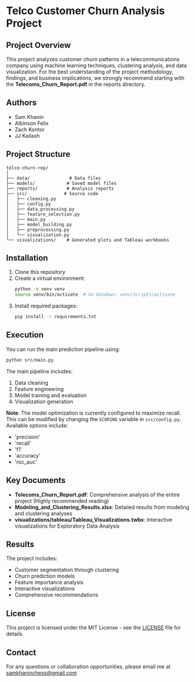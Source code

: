 # Telco Customer Churn Analysis Project

## Project Overview
This project analyzes customer churn patterns in a telecommunications company using machine learning techniques, clustering analysis, and data visualization. For the best understanding of the project methodology, findings, and business implications, we strongly recommend starting with the **Telecoms_Churn_Report.pdf** in the reports directory.

## Authors
- Sam Khanin
- Albinson Felix
- Zach Kontor
- JJ Kailash

## Project Structure
```
telco-churn-rep/
│
├── data/               # Data files
├── models/            # Saved model files
├── reports/           # Analysis reports
├── src/              # Source code
│   ├── cleaning.py
│   ├── config.py
│   ├── data_processing.py
│   ├── feature_selection.py
│   ├── main.py
│   ├── model_building.py
│   ├── preprocessing.py
│   └── visualization.py
└── visualizations/    # Generated plots and Tableau workbooks
```

## Installation
1. Clone this repository
2. Create a virtual environment:
    ```bash
    python -m venv venv
    source venv/bin/activate  # On Windows: venv\Scripts\activate
    ```
3. Install required packages:
    ```bash
    pip install -r requirements.txt
    ```

## Execution
You can run the main prediction pipeline using:
```bash
python src/main.py
```

The main pipeline includes:
1. Data cleaning
2. Feature engineering
3. Model training and evaluation
4. Visualization generation

**Note**: The model optimization is currently configured to maximize recall. This can be modified by changing the `SCORING` variable in `src/config.py`. Available options include:
- 'precision'
- 'recall'
- 'f1'
- 'accuracy'
- 'roc_auc'

## Key Documents
- **Telecoms_Churn_Report.pdf**: Comprehensive analysis of the entire project (Highly recommended reading)
- **Modeling_and_Clustering_Results.xlsx**: Detailed results from modeling and clustering analyses
- **visualizations/tableau/Tableau_Visualizations.twbx**: Interactive visualizations for Exploratory Data Analysis

## Results
The project includes:
- Customer segmentation through clustering
- Churn prediction models
- Feature importance analysis
- Interactive visualizations
- Comprehensive recommendations

## License
This project is licensed under the MIT License - see the [LICENSE](LICENSE) file for details.

## Contact
For any questions or collaboration opportunities, please email me at samkhaninchess@gmail.com


